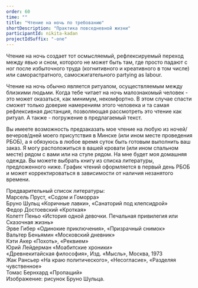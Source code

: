 ```yaml
---
order: 60
time: ""
title: "Чтение на ночь по требованию"
shortDescription: "Практика повседневной жизни"
participantId: nikita-kadan
projectIdSuffix: "-one"
---
```


Чтение на ночь создает тот осмысляемый, рефлексируемый переход между явью и сном, которого не может быть там, где просто падают с ног после избыточного труда (когнитивного и креативного в том числе) или саморастратного, самосжигательного partying as labour.

Чтение на ночь обычно является ритуалом, осуществляемым между близкими людьми. Когда тебе читает на ночь малознакомый человек - это может оказаться, как минимум, некомфортно. В этом случае спасти сможет только доверие намерениям этого человека и та самая рефлексивная дистанция, позволяющая рассмотреть это чтение как ритуал. А также - погружение в предлагаемый текст.

Вы имеете возможность предзаказать мое чтение на любую из ночей/вечеров/дней моего присутствия в Минске (или ином месте проведения РБОБ), а я обязуюсь в любое время суток быть готовым выполнить ваш заказ. Я могу расположиться в вашей кровати (или ином спальном месте) рядом с вами или на стуле рядом. На мне будет моя домашняя одежда. Вы можете выбрать книгу из списка литературы, предложенного ниже. График чтений оформляется в первый день РБОБ и может корректироваться в зависимости от наличия незанятого времени.

Предварительный список литературы:  
Марсель Пруст, «Содом и Гоморра»  
Бруно Шульц «Коричные лавки», «Санаторий под клепсидрой»  
Федор Достоевский «Кроткая»  
Колетт Пеньо «История одной девочки. Печальная привилегия или Сказочная жизнь»  
Эрве Гибер «Одинокие приключения», «Призрачный снимок»  
Вальтер Беньямин «Московский дневник»  
Кэти Акер «Похоть», «Реквием»  
Юрий Лейдерман «Моабитские хроники»  
«Древнекитайская философия», Изд. «Мысль», Москва, 1973  
Жак Рансьер «На краю политического», «Несогласие», «Разделяя чувственное»  
Томас Бернхард «Пропащий»  
Изображение: рисунок Бруно Шульца.
